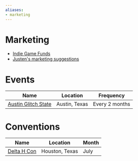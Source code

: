 ```yaml
---
aliases:
- marketing
---
```


# Marketing

- [Indie Game Funds](indie-game-funds.md)
- [Justen's marketing suggestions](../entries/20240605_172228.md)

# Events

| Name | Location | Frequency |
|------|----------|-----------|
| [Austin Glitch State](austin-glitch-state.md) | Austin, Texas | Every 2 months |

# Conventions

| Name | Location | Month |
|------|----------|-------|
| [Delta H Con](delta-h-con.md) | Houston, Texas | July |
